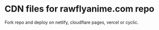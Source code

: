 # CDN files for rawflyanime.com repo

Fork repo and deploy on netlify, cloudflare pages, vercel or cyclic.
